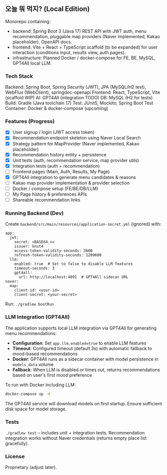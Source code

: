 ## 오늘 뭐 먹지? (Local Edition)

Monorepo containing:

- backend: Spring Boot 3 (Java 17) REST API with JWT auth, menu recommendation, pluggable map providers (Naver implemented, Kakao placeholder), OpenAPI docs.
- frontend: Vite + React + TypeScript scaffold (to be expanded) for user interaction (conditions input, results view, auth pages).
- infrastructure: Planned Docker / docker-compose for FE, BE, MySQL, GPT4All local LLM.

### Tech Stack
Backend: Spring Boot, Spring Security (JWT), JPA (MySQL/H2 test), WebFlux (WebClient), springdoc-openapi
Frontend: React, TypeScript, Vite (scaffold WIP)
AI: GPT4All (integration TODO)
DB: MySQL (H2 for tests)
Build: Gradle (Java toolchain 17)
Test: JUnit5, Mockito, Spring Boot Test
Container: Docker & docker-compose (upcoming)

### Features (Progress)
- [x] User signup / login (JWT access token)
- [x] Recommendation endpoint skeleton using Naver Local Search
- [x] Strategy pattern for MapProvider (Naver implemented, Kakao placeholder)
- [x] Recommendation history entity + persistence
- [x] Unit tests (auth, recommendation service, map provider utils)
- [x] Integration tests (auth + recommendation)
- [ ] Frontend pages (Main, Auth, Results, My Page)
- [x] GPT4All integration to generate menu candidates & reasons
- [ ] Kakao map provider implementation & provider selection
- [ ] Docker / compose setup (FE/BE/DB/LLM)
- [ ] My Page history & preferences APIs
- [ ] Shareable recommendation links

### Running Backend (Dev)
Create `backend/src/main/resources/application-secret.yml` (ignored) with:
```
app:
  jwt:
    secret: <BASE64_>=
    issuer: knut4
    access-token-validity-seconds: 3600
    refresh-token-validity-seconds: 1209600
  llm:
    enabled: true  # Set to false to disable LLM features
    timeout-seconds: 3
    gpt4all:
      url: http://localhost:4891  # GPT4All sidecar URL
naver:
  map:
    client-id: <your-id>
    client-secret: <your-secret>
```
Run: `./gradlew bootRun`

### LLM Integration (GPT4All)
The application supports local LLM integration via GPT4All for generating menu recommendations:

- **Configuration**: Set `app.llm.enabled=true` to enable LLM features
- **Timeout**: Configured timeout (default 3s) with automatic fallback to mood-based recommendations
- **Docker**: GPT4All runs as a sidecar container with model persistence in `models_data` volume
- **Fallback**: When LLM is disabled or times out, returns recommendations based on user's first mood preference

To run with Docker including LLM:
```bash
docker-compose up -d
```

The GPT4All service will download models on first startup. Ensure sufficient disk space for model storage.

### Tests
`./gradlew test` – includes unit + integration tests. Recommendation integration works without Naver credentials (returns empty place list gracefully).

### License
Proprietary (adjust later).
